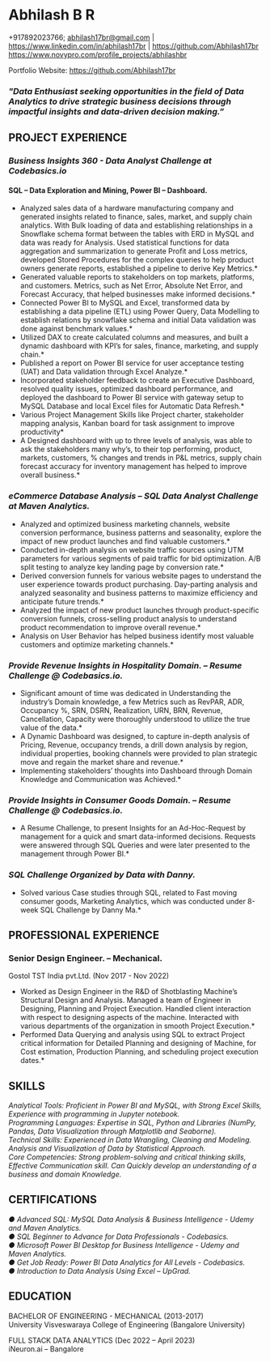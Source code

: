 # Abhilash B R

+917892023766; abhilash17br@gmail.com | https://www.linkedin.com/in/abhilash17br | https://github.com/Abhilash17br
https://www.novypro.com/profile_projects/abhilashbr 

Portfolio Website: https://github.com/Abhilash17br

### *"Data Enthusiast seeking opportunities in the field of Data Analytics to drive strategic business decisions through impactful    insights and data-driven decision making.”*

## PROJECT EXPERIENCE 
### *Business Insights 360 - Data Analyst Challenge at Codebasics.io*
#### SQL – Data Exploration and Mining, Power BI – Dashboard.	 	 	 	 	 	 	 	           
* Analyzed sales data of a hardware manufacturing company and generated insights related to finance, sales, market, and supply chain analytics. With Bulk loading of data and establishing relationships in a Snowflake schema format between the tables with ERD in MySQL and data was ready for Analysis. Used statistical functions for data aggregation and summarization to generate Profit and Loss metrics, developed Stored Procedures for the complex queries to help product owners generate reports, established a pipeline to derive Key Metrics.*
* Generated valuable reports to stakeholders on top markets, platforms, and customers. Metrics, such as Net Error, Absolute Net Error, and Forecast Accuracy, that helped businesses make informed decisions.*
* Connected Power BI to MySQL and Excel, transformed data by establishing a data pipeline (ETL) using Power Query, Data Modelling to establish relations by snowflake schema and initial Data validation was done against benchmark values.*
* Utilized DAX to create calculated columns and measures, and built a dynamic dashboard with KPI’s for sales, finance, marketing, and supply chain.*
* Published a report on Power BI service for user acceptance testing (UAT) and Data validation through Excel Analyze.*
* Incorporated stakeholder feedback to create an Executive Dashboard, resolved quality issues, optimized dashboard performance, and deployed the dashboard to Power BI service with gateway setup to MySQL Database and local Excel files for Automatic Data Refresh.*
* Various Project Management Skills like Project charter, stakeholder mapping analysis, Kanban board for task assignment to improve productivity*
* A Designed dashboard with up to three levels of analysis, was able to ask the stakeholders many why’s, to their top performing, product, markets, customers, % changes and trends in P&L metrics, supply chain forecast accuracy for inventory management has helped to improve overall business.*

### *eCommerce Database Analysis – SQL Data Analyst Challenge at Maven Analytics.*
* Analyzed and optimized business marketing channels, website conversion performance, business patterns and seasonality, explore the impact of new product launches and find valuable customers.*
* Conducted in-depth analysis on website traffic sources using UTM parameters for various segments of paid traffic for bid optimization. A/B split testing to analyze key landing page by conversion rate.*
* Derived conversion funnels for various website pages to understand the user experience towards product purchasing. Day-parting analysis and analyzed seasonality and business patterns to maximize efficiency and anticipate future trends.*
* Analyzed the impact of new product launches through product-specific conversion funnels, cross-selling product analysis to understand product recommendation to improve overall revenue.*
* Analysis on User Behavior has helped business identify most valuable customers and optimize marketing channels.*  

### *Provide Revenue Insights in Hospitality Domain. – Resume Challenge @ Codebasics.io.*
* Significant amount of time was dedicated in Understanding the industry’s Domain knowledge, a few Metrics such as RevPAR, ADR, Occupancy %, SRN, DSRN, Realization, URN, BRN, Revenue, Cancellation, Capacity were thoroughly understood to utilize the true value of the data.*
* A Dynamic Dashboard was designed, to capture in-depth analysis of Pricing, Revenue, occupancy trends, a drill down analysis by region, individual properties, booking channels were provided to plan strategic move and regain the market share and revenue.*
* Implementing stakeholders’ thoughts into Dashboard through Domain Knowledge and Communication was Achieved.*

### *Provide Insights in Consumer Goods Domain. – Resume Challenge @ Codebasics.io.*
* A Resume Challenge, to present Insights for an Ad-Hoc-Request by management for a quick and smart data-informed decisions. Requests were answered through SQL Queries and were later presented to the management through Power BI.*

### *SQL Challenge Organized by Data with Danny.*
* Solved various Case studies through SQL, related to Fast moving consumer goods, Marketing Analytics, which was conducted under 8-week SQL Challenge by Danny Ma.*

## PROFESSIONAL EXPERIENCE 

### Senior Design Engineer.  – Mechanical.  
Gostol TST India pvt.Ltd.  (Nov 2017 - Nov 2022)
* Worked as Design Engineer in the R&D of Shotblasting Machine’s Structural Design and Analysis. Managed a team of Engineer in Designing, Planning and Project Execution. Handled client interaction with respect to designing aspects of the machine. Interacted with various departments of the organization in smooth Project Execution.*  
* Performed Data Querying and analysis using SQL to extract Project critical information for Detailed Planning and designing of Machine, for Cost estimation, Production Planning, and scheduling project execution dates.*  

## SKILLS

*Analytical Tools: Proficient in Power BI and MySQL, with Strong Excel Skills, Experience with programming in Jupyter notebook.*  
*Programming Languages: Expertise in SQL, Python and Libraries (NumPy, Pandas, Data Visualization through Matplotlib and Seaborne).*  
*Technical Skills: Experienced in Data Wrangling, Cleaning and Modeling. Analysis and Visualization of Data by Statistical Approach.*  
*Core Competencies: Strong problem-solving and critical thinking skills, Effective Communication skill. 
                                    Can Quickly develop an understanding of a business and domain Knowledge.*  

## CERTIFICATIONS

*●	Advanced SQL: MySQL Data Analysis & Business Intelligence - Udemy and Maven Analytics.*  
*●	SQL Beginner to Advance for Data Professionals - Codebasics.*  
*●	Microsoft Power BI Desktop for Business Intelligence - Udemy and Maven Analytics.*  
*●	Get Job Ready: Power BI Data Analytics for All Levels - Codebasics.*  
*●	Introduction to Data Analysis Using Excel – UpGrad.*  

## EDUCATION 

BACHELOR OF ENGINEERING - MECHANICAL (2013-2017)  
University Visveswaraya College of Engineering (Bangalore University)

FULL STACK DATA ANALYTICS (Dec 2022 – April 2023)  
iNeuron.ai – Bangalore

